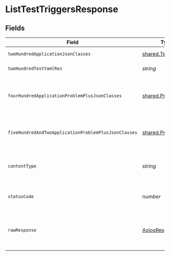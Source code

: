 # ListTestTriggersResponse


## Fields

| Field                                                             | Type                                                              | Required                                                          | Description                                                       |
| ----------------------------------------------------------------- | ----------------------------------------------------------------- | ----------------------------------------------------------------- | ----------------------------------------------------------------- |
| `twoHundredApplicationJsonClasses`                                | [shared.TestTrigger](../../../sdk/models/shared/testtrigger.md)[] | :heavy_minus_sign:                                                | successful list operation                                         |
| `twoHundredTextYamlRes`                                           | *string*                                                          | :heavy_minus_sign:                                                | successful list operation                                         |
| `fourHundredApplicationProblemPlusJsonClasses`                    | [shared.Problem](../../../sdk/models/shared/problem.md)[]         | :heavy_minus_sign:                                                | problem with selector parsing - probably some bad input occurs    |
| `fiveHundredAndTwoApplicationProblemPlusJsonClasses`              | [shared.Problem](../../../sdk/models/shared/problem.md)[]         | :heavy_minus_sign:                                                | problem communicating with kubernetes cluster                     |
| `contentType`                                                     | *string*                                                          | :heavy_check_mark:                                                | HTTP response content type for this operation                     |
| `statusCode`                                                      | *number*                                                          | :heavy_check_mark:                                                | HTTP response status code for this operation                      |
| `rawResponse`                                                     | [AxiosResponse](https://axios-http.com/docs/res_schema)           | :heavy_minus_sign:                                                | Raw HTTP response; suitable for custom response parsing           |